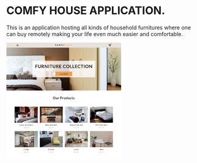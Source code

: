 # COMFY HOUSE APPLICATION.

This is an application hosting all kinds of household furnitures where one can buy remotely making your life even much easier and comfortable.

<img src="./images/homepage.png" width="300"/>
